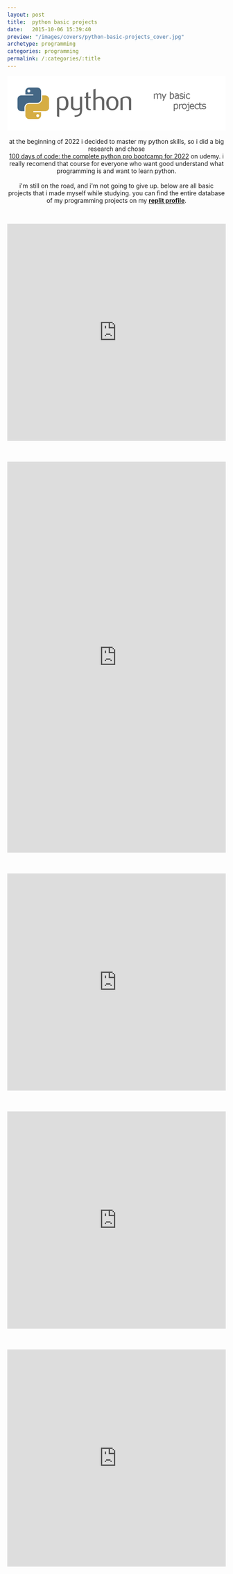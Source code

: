 ```yaml
---
layout: post
title:  python basic projects
date:   2015-10-06 15:39:40
preview: "/images/covers/python-basic-projects_cover.jpg"
archetype: programming
categories: programming
permalink: /:categories/:title
---
```


![Picture 1](/images/programming/python-basic-projects/1.jpg)

<center>
at the beginning of 2022 i decided to master my python skills, so i did a big research and chose <br /><a href="https://www.udemy.com/course/100-days-of-code/">100 days of code: the complete python pro bootcamp for 2022</a> on udemy. i really recomend that course for everyone who want good understand what programming is and want to learn python. <br /><br />i'm still on the road, and i'm not going to give up. below are all basic projects that i made myself while studying. you can find the entire database of my programming projects on my <a href="https://replit.com/@Philolog/"><b>replit profile</b></a>.

<p>&nbsp;</p>
<iframe frameborder="0" width="100%" height="500px" src="https://replit.com/@Philolog/NUMBGGAME?embed=true"></iframe>
<p>&nbsp;</p>
<iframe frameborder="0" width="100%" height="900px" src="https://replit.com/@Philolog/BlackJack?embed=true"></iframe>
<p>&nbsp;</p>
<iframe frameborder="0" width="100%" height="500px" src="https://replit.com/@Philolog/Simple-Calculator?embed=true"></iframe>
<p>&nbsp;</p>
<iframe frameborder="0" width="100%" height="500px" src="https://replit.com/@Philolog/Caesar-Cipher-with-unlimited-shift?embed=true"></iframe>
<p>&nbsp;</p>
<iframe frameborder="0" width="100%" height="500px" src="https://replit.com/@Philolog/PyPassword-generator?embed=true"></iframe>

</center>





